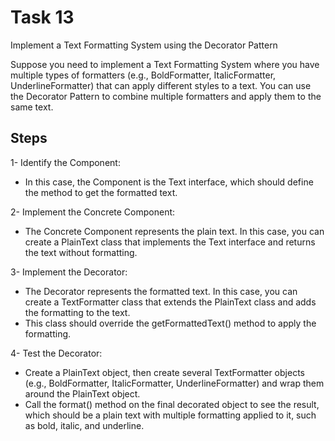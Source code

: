 # Task 13

Implement a Text Formatting System using the Decorator Pattern

Suppose you need to implement a Text Formatting System where you have multiple types of formatters (e.g., BoldFormatter, ItalicFormatter, UnderlineFormatter) that can apply different styles to a text. You can use the Decorator Pattern to combine multiple formatters and apply them to the same text.


## Steps

1- Identify the Component: 

* In this case, the Component is the Text interface, which should define the method to get the formatted text.

2- Implement the Concrete Component:

* The Concrete Component represents the plain text. In this case, you can create a PlainText class that implements the Text interface and returns the text without formatting.

3- Implement the Decorator: 

* The Decorator represents the formatted text. In this case, you can create a TextFormatter class that extends the PlainText class and adds the formatting to the text. 
* This class should override the getFormattedText() method to apply the formatting.

4- Test the Decorator:

* Create a PlainText object, then create several TextFormatter objects (e.g., BoldFormatter, ItalicFormatter, UnderlineFormatter) and wrap them around the PlainText object.
* Call the format() method on the final decorated object to see the result, which should be a plain text with multiple formatting applied to it, such as bold, italic, and underline.








